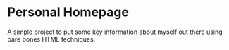 # Personal Homepage

A simple project to put some key information about myself out there using bare bones HTML techniques.
